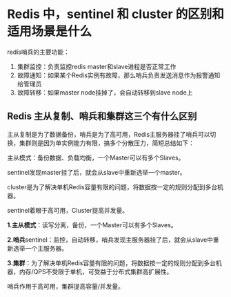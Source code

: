 # Redis 中，sentinel 和 cluster 的区别和适用场景是什么

redis哨兵的主要功能：

1. 集群监控：负责监控redis master和slave进程是否正常工作
2. 故障通知：如果某个Redis实例有故障，那么哨兵负责发送消息作为报警通知给管理员
3. 故障转移：如果master node挂掉了，会自动转移到slave node上

## Redis 主从复制、哨兵和集群这三个有什么区别

主从复制是为了数据备份，哨兵是为了高可用，Redis主服务器挂了哨兵可以切换，集群则是因为单实例能力有限，搞多个分散压力，简短总结如下：

主从模式：备份数据、负载均衡，一个Master可以有多个Slaves。

sentinel发现master挂了后，就会从slave中重新选举一个master。

cluster是为了解决单机Redis容量有限的问题，将数据按一定的规则分配到多台机器。

sentinel着眼于高可用，Cluster提高并发量。

**1.主从模式**：读写分离，备份，一个Master可以有多个Slaves。

**2.哨兵**sentinel：监控，自动转移，哨兵发现主服务器挂了后，就会从slave中重新选举一个主服务器。

**3.集群**：为了解决单机Redis容量有限的问题，将数据按一定的规则分配到多台机器，内存/QPS不受限于单机，可受益于分布式集群高扩展性。

哨兵作用于高可用，集群提高容量/并发量。